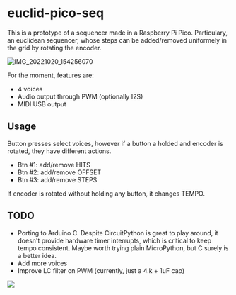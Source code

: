 # euclid-pico-seq

This is a prototype of a sequencer made in a Raspberry Pi Pico. Particulary, an euclidean sequencer, whose steps can be added/removed uniformely in the grid by rotating the encoder.

![IMG_20221020_154256070](https://user-images.githubusercontent.com/10843208/197031804-b4de262d-72a9-4bc5-854a-e78b9255dff9.jpg)


For the moment, features are:
- 4 voices
- Audio output through PWM (optionally I2S)
- MIDI USB output

## Usage
Button presses select voices, however if a button a holded and encoder is rotated, they have different actions.
- Btn #1: add/remove HITS
- Btn #2: add/remove OFFSET
- Btn #3: add/remove STEPS

If encoder is rotated without holding any button, it changes TEMPO.

## TODO
- Porting to Arduino C. Despite CircuitPython is great to play around, it doesn't provide hardware timer interrupts, which is critical to keep tempo consistent. Maybe worth trying plain MicroPython, but C surely is a better idea.
- Add more voices
- Improve LC filter on PWM (currently, just a 4.k + 1uF cap)

![](https://www.ontrak.net/Pwm1.gif)
